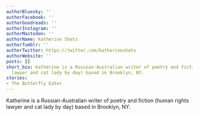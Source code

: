 ```yaml
---
authorBluesky: ''
authorFacebook: ''
authorGoodreads: ''
authorInstagram: ''
authorMastodon: ''
authorName: Katherine Shats
authorTumblr: ''
authorTwitter: https://twitter.com/katherineshats
authorWebsite: ''
posts: []
short_bio: Katherine is a Russian-Australian writer of poetry and fiction (human rights
  lawyer and cat lady by day) based in Brooklyn, NY.
stories:
- The Butterfly Eater
---
```


Katherine is a Russian-Australian writer of poetry and fiction (human rights lawyer and cat lady by day) based in Brooklyn, NY.